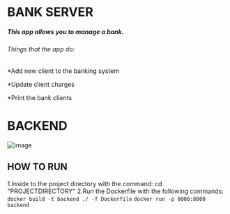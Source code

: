 # BANK SERVER 
##### This app allows you to manage a bank.
###### Things that the app do:
*Add new client to the banking system

*Update client charges 

*Print the bank clients

# BACKEND

![image](https://user-images.githubusercontent.com/95073733/165377014-78256d8b-2c31-42a4-a246-58957f781b5a.png)
## HOW TO RUN
 1.Inside to the project directory with the command: cd "PROJECTDIRECTORY" 
 2.Run the Dockerfile with the following commands:
  ```docker build -t backend ./ -f Dockerfile```
  ```docker run -p 8000:8000 backend```
